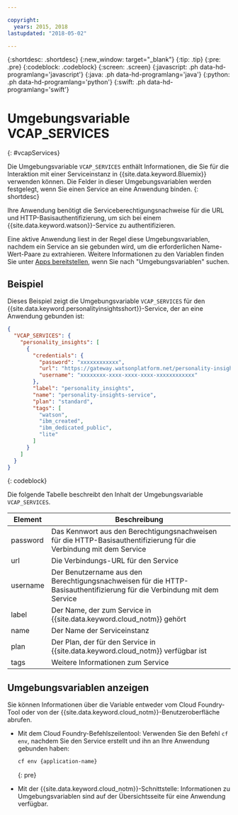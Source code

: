 ```yaml
---

copyright:
  years: 2015, 2018
lastupdated: "2018-05-02"

---
```


{:shortdesc: .shortdesc}
{:new_window: target="_blank"}
{:tip: .tip}
{:pre: .pre}
{:codeblock: .codeblock}
{:screen: .screen}
{:javascript: .ph data-hd-programlang='javascript'}
{:java: .ph data-hd-programlang='java'}
{:python: .ph data-hd-programlang='python'}
{:swift: .ph data-hd-programlang='swift'}

# Umgebungsvariable VCAP\_SERVICES
{: #vcapServices}

Die Umgebungsvariable `VCAP_SERVICES` enthält Informationen, die Sie für die Interaktion mit einer Serviceinstanz in {{site.data.keyword.Bluemix}} verwenden können. Die Felder in dieser Umgebungsvariablen werden festgelegt, wenn Sie einen Service an eine Anwendung binden.
{: shortdesc}

Ihre Anwendung benötigt die Serviceberechtigungsnachweise für die URL und HTTP-Basisauthentifizierung, um sich bei einem {{site.data.keyword.watson}}-Service zu authentifizieren.

Eine aktive Anwendung liest in der Regel diese Umgebungsvariablen, nachdem ein Service an sie gebunden wird, um die erforderlichen Name-Wert-Paare zu extrahieren. Weitere Informationen zu den Variablen finden Sie unter [Apps bereitstellen](/docs/manageapps/depapps.html#app_env), wenn Sie nach "Umgebungsvariablen" suchen.

## Beispiel
Dieses Beispiel zeigt die Umgebungsvariable `VCAP_SERVICES` für den {{site.data.keyword.personalityinsightsshort}}-Service, der an eine Anwendung gebunden ist:

```json
{
  "VCAP_SERVICES": {
    "personality_insights": [
      {
        "credentials": {
          "password": "xxxxxxxxxxxx",
          "url": "https://gateway.watsonplatform.net/personality-insights/api",
          "username": "xxxxxxxx-xxxx-xxxx-xxxx-xxxxxxxxxxxx"
        },
        "label": "personality_insights",
        "name": "personality-insights-service",
        "plan": "standard",
        "tags": [
          "watson",
          "ibm_created",
          "ibm_dedicated_public",
          "lite"
        ]
      }
    ]
  }
}
```
{: codeblock}

Die folgende Tabelle beschreibt den Inhalt der Umgebungsvariable `VCAP_SERVICES`.

| Element  | Beschreibung                                                                               |
|----------|--------------------------------------------------------------------------------------------|
| password | Das Kennwort aus den Berechtigungsnachweisen für die HTTP-Basisauthentifizierung für die Verbindung mit dem Service |
| url      | Die Verbindungs-URL für den Service                                                         |
| username | Der Benutzername aus den Berechtigungsnachweisen für die HTTP-Basisauthentifizierung für die Verbindung mit dem Service |
| label    | Der Name, der zum Service in {{site.data.keyword.cloud_notm}} gehört                                           |
| name     | Der Name der Serviceinstanz                                                           |
| plan     | Der Plan, der für den Service in {{site.data.keyword.cloud_notm}} verfügbar ist                                             |
| tags     | Weitere Informationen zum Service                                                   |

## Umgebungsvariablen anzeigen
Sie können Informationen über die Variable entweder vom Cloud Foundry-Tool oder von der {{site.data.keyword.cloud_notm}}-Benutzeroberfläche abrufen. 

- Mit dem Cloud Foundry-Befehlszeilentool: Verwenden Sie den Befehl `cf env`, nachdem Sie den Service erstellt und ihn an Ihre Anwendung gebunden haben:

    ```bash
    cf env {application-name}
    ```
    {: pre}

- Mit der {{site.data.keyword.cloud_notm}}-Schnittstelle: Informationen zu Umgebungsvariablen sind auf der Übersichtsseite für eine Anwendung verfügbar.
